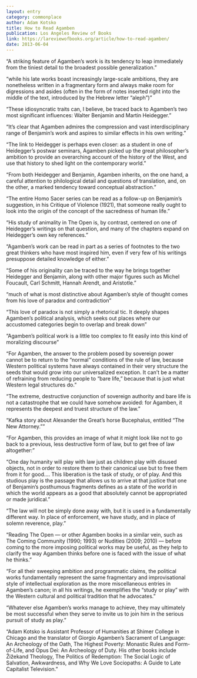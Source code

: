 ```yaml
---
layout: entry
category: commonplace
author: Adam Kotsko
title: How to Read Agamben
publication: Los Angeles Review of Books
link: https://lareviewofbooks.org/article/how-to-read-agamben/
date: 2013-06-04
---
```


“A striking feature of Agamben’s work is its tendency to leap immediately from the tiniest detail to the broadest possible generalization.”

“while his late works boast increasingly large-scale ambitions, they are nonetheless written in a fragmentary form and always make room for digressions and asides (often in the form of notes inserted right into the middle of the text, introduced by the Hebrew letter “aleph”)”

“These idiosyncratic traits can, I believe, be traced back to Agamben’s two most significant influences: Walter Benjamin and Martin Heidegger.”

“It’s clear that Agamben admires the compression and vast interdisciplinary range of Benjamin’s work and aspires to similar effects in his own writing.”

“The link to Heidegger is perhaps even closer: as a student in one of Heidegger’s postwar seminars, Agamben picked up the great philosopher’s ambition to provide an overarching account of the history of the West, and use that history to shed light on the contemporary world.”

“From both Heidegger and Benjamin, Agamben inherits, on the one hand, a careful attention to philological detail and questions of translation, and, on the other, a marked tendency toward conceptual abstraction.”

“The entire Homo Sacer series can be read as a follow-up on Benjamin’s suggestion, in his Critique of Violence (1921), that someone really ought to look into the origin of the concept of the sacredness of human life.”

“His study of animality in The Open is, by contrast, centered on one of Heidegger’s writings on that question, and many of the chapters expand on Heidegger’s own key references.”

“Agamben’s work can be read in part as a series of footnotes to the two great thinkers who have most inspired him, even if very few of his writings presuppose detailed knowledge of either.”

“Some of his originality can be traced to the way he brings together Heidegger and Benjamin, along with other major figures such as Michel Foucault, Carl Schmitt, Hannah Arendt, and Aristotle.”

“much of what is most distinctive about Agamben’s style of thought comes from his love of paradox and contradiction”

“This love of paradox is not simply a rhetorical tic. It deeply shapes Agamben’s political analysis, which seeks out places where our accustomed categories begin to overlap and break down”

“Agamben’s political work is a little too complex to fit easily into this kind of moralizing discourse”

“For Agamben, the answer to the problem posed by sovereign power cannot be to return to the “normal” conditions of the rule of law, because Western political systems have always contained in their very structure the seeds that would grow into our universalized exception. It can’t be a matter of refraining from reducing people to “bare life,” because that is just what Western legal structures do.”

“The extreme, destructive conjunction of sovereign authority and bare life is not a catastrophe that we could have somehow avoided: for Agamben, it represents the deepest and truest structure of the law.”

“Kafka story about Alexander the Great’s horse Bucephalus, entitled “The New Attorney.””

“For Agamben, this provides an image of what it might look like not to go back to a previous, less destructive form of law, but to get free of law altogether:”

“One day humanity will play with law just as children play with disused objects, not in order to restore them to their canonical use but to free them from it for good…. This liberation is the task of study, or of play. And this studious play is the passage that allows us to arrive at that justice that one of Benjamin’s posthumous fragments defines as a state of the world in which the world appears as a good that absolutely cannot be appropriated or made juridical.”

“The law will not be simply done away with, but it is used in a fundamentally different way. In place of enforcement, we have study, and in place of solemn reverence, play.”

“Reading The Open — or other Agamben books in a similar vein, such as The Coming Community (1990; 1993) or Nudities (2009; 2010) — before coming to the more imposing political works may be useful, as they help to clarify the way Agamben thinks before one is faced with the issue of what he thinks.”

“For all their sweeping ambition and programmatic claims, the political works fundamentally represent the same fragmentary and improvisational style of intellectual exploration as the more miscellaneous entries in Agamben’s canon; in all his writings, he exemplifies the “study or play” with the Western cultural and political tradition that he advocates.”

“Whatever else Agamben’s works manage to achieve, they may ultimately be most successful when they serve to invite us to join him in the serious pursuit of study as play.”

“Adam Kotsko is Assistant Professor of Humanities at Shimer College in Chicago and the translator of Giorgio Agamben’s Sacrament of Language: An Archeology of the Oath, The Highest Poverty: Monastic Rules and Form-of-Life, and Opus Dei: An Archeology of Duty. His other books include Žižekand Theology, The Politics of Redemption: The Social Logic of Salvation, Awkwardness, and Why We Love Sociopaths: A Guide to Late Capitalist Television.”
